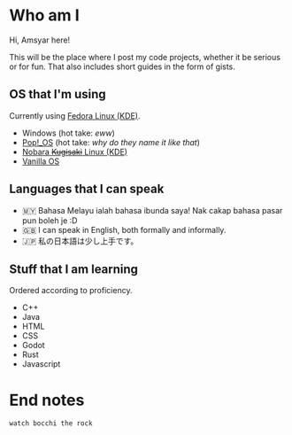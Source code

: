 # Who am I
Hi, Amsyar here! 

This will be the place where I post my code projects, whether it be serious or for fun. That also includes short guides in the form of gists.

## OS that I'm using
Currently using [Fedora Linux (KDE)](https://www.fedoraproject.org/spins/kde/).

- Windows (hot take: *eww*)
- [Pop!_OS](https://pop.system76.com) (hot take: *why do they name it like that*)
- [Nobara ~~Kugisaki~~ Linux (KDE)](https://nobaraproject.org)
- [Vanilla OS](https://vanillaos.org)

## Languages that I can speak
- 🇲🇾 Bahasa Melayu ialah bahasa ibunda saya! Nak cakap bahasa pasar pun boleh je :D
- 🇬🇧 I can speak in English, both formally and informally.
- 🇯🇵 私の日本語は少し上手です。

## Stuff that I am learning
Ordered according to proficiency.
- C++
- Java
- HTML
- CSS
- Godot
- Rust
- Javascript

# End notes
```
watch bocchi the rock
```
